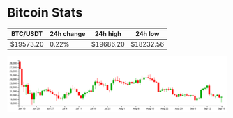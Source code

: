 # Bitcoin Stats

BTC/USDT|24h change|24h high|24h low|
|---|---|---|---|
|$19573.20|0.22%|$19686.20|$18232.56|

<img src="./chart.svg">
